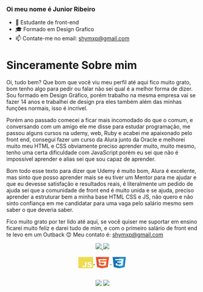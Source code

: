 ### Oi meu nome é Junior Ribeiro

- 🌱 Estudante de front-end
- 🎓 Formado em Design Grafico
- 📫 Contate-me no email: shymxp@gmail.com

# Sinceramente Sobre mim
Oi,  tudo bem? Que bom que você viu meu perfil até aqui fico muito grato, bom tenho algo para pedir ou falar não sei qual é a melhor forma de dizer. Sou formado em Design Gráfico, porém trabalho na mesma empresa vai se fazer 14 anos e trabalhei de design pra eles também além das minhas funções normais, isso é incrível.

Porém ano passado comecei a ficar mais incomodado do que o comum, e conversando com um amigo ele me disse para estudar programação, me passou alguns cursos na udemy, web, Ruby e acabei me apaixonado pelo front end, consegui fazer um curso da Alura junto da Oracle e melhorei muito meu HTML e CSS obviamente preciso aprender muito, muito mesmo, tenho uma certa dificuldade com JavaScript porém eu sei que não é impossível aprender e alias sei que sou capaz de aprender. 

Bom todo esse texto para dizer que Udemy é muito bom, Alura é excelente, mas sinto que posso aprender mais se eu tiver um Mentor para me ajudar e que eu devesse satisfação e resultados reais, é literalmente um pedido de ajuda sei que a comunidade de front end é muito unida e se ajuda, preciso aprender a estruturar bem a minha base HTML CSS e JS, não quero e não sinto confiança em me candidatar para uma vaga pelo salário mesmo sem saber o que deveria saber. 

Fico muito grato por ter lido até aqui, se você quiser me suportar em ensino ficarei muito feliz e darei tudo de mim, e com o primeiro salário de front end te levo em um Outback 😊
 Meu contato é: shymxp@gmail.com 


<div align="center">
  <a href="https://github.com/junior-l">
  <img height="170em" src="https://github-readme-stats.vercel.app/api?username=junior-l&show_icons=true&theme=gruvbox&include_all_commits=true&count_private=true"/>
  <img height="170em" src="https://github-readme-stats.vercel.app/api/top-langs/?username=junior-l&layout=compact&langs_count=7&theme=gruvbox"/>
</div>
<div style="display: inline_block" align="center"><br>
  <img align="center" alt="Junior-Js" height="30" width="40" src="https://raw.githubusercontent.com/devicons/devicon/master/icons/javascript/javascript-plain.svg">
  <img align="center" alt="Junior-HTML" height="30" width="40" src="https://raw.githubusercontent.com/devicons/devicon/master/icons/html5/html5-original.svg">
  <img align="center" alt="Junior-CSS" height="30" width="40" src="https://raw.githubusercontent.com/devicons/devicon/master/icons/css3/css3-original.svg">
</div>

  ##
  
  <div align="center" padding="2px">
   <a href = "mailto:shymxp@gmail.com"><img src="https://img.shields.io/badge/-Gmail-%23333?style=for-the-badge&logo=gmail&logoColor=white" target="_blank"></a>
  <a href="https://www.linkedin.com/in/JuniorRibeiroS" target="_blank"><img src="https://img.shields.io/badge/-LinkedIn-%230077B5?style=for-the-badge&logo=linkedin&logoColor=white" target="_blank"></a>
  </div>
